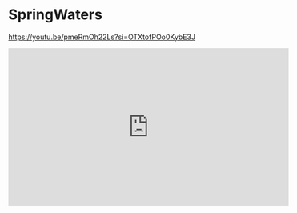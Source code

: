 # SpringWaters

https://youtu.be/pmeRmOh22Ls?si=OTXtofPOo0KybE3J

<iframe width="560" height="315" src="https://www.youtube.com/embed/pmeRmOh22Ls?si=D1AGifYOx2D7swW_" title="YouTube video player" frameborder="0" allow="accelerometer; autoplay; clipboard-write; encrypted-media; gyroscope; picture-in-picture; web-share" referrerpolicy="strict-origin-when-cross-origin" allowfullscreen></iframe>
